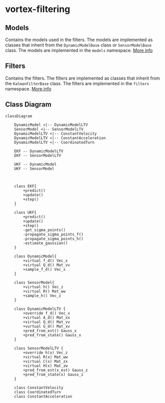 # vortex-filtering
## Models
Contains the models used in the filters. The models are implemented as classes that inherit from the `DynamicModelBase` class or `SensorModelBase` class. The models are implemented in the `models` namespace. [More info](include/vortex_filtering/models/README.md)

## Filters
Contains the filters. The filters are implemented as classes that inherit from the `KalmanFilterBase` class. The filters are implemented in the `filters` namespace. [More info](include/vortex_filtering/filters/README.md)

## Class Diagram

```mermaid
classDiagram

    DynamicModel <|-- DynamicModelLTV
    SensorModel <|-- SensorModelLTV
    DynamicModelLTV <|-- ConstantVelocity
    DynamicModelLTV <|-- ConstantAcceleration
    DynamicModelLTV <|-- CoordinatedTurn

    EKF -- DynamicModelLTV
    EKF -- SensorModelLTV

    UKF -- DynamicModel
    UKF -- SensorModel



    class EKF{
        +predict()
        +update()
        +step()
    }

    class UKF{
        +predict()
        +update()
        +step()
        -get_sigma_points()
        -propagate_sigma_points_f()
        -propagate_sigma_points_h()
        -estimate_gaussian()
    }

    class DynamicModel{
        +virtual f_d() Vec_x
        +virtual Q_d() Mat_vv
        +sample_f_d() Vec_x
    }

    class SensorModel{
        +virtual h() Vec_z
        +virtual R() Mat_ww
        +sample_h() Vec_z
    }

    class DynamicModelLTV {
        +override f_d() Vec_x
        +virtual A_d() Mat_xx
        +virtual Q_d() Mat_vv
        +vurtual G_d() Mat_xv
        +pred_from_est() Gauss_x
        +pred_from_state() Gauss_x
    }

    class SensorModelLTV {
        +override h(x) Vec_z
        +virtual R(x) Mat_ww
        +virtual C(x) Mat_zx
        +virtual H(x) Mat_zw
        +pred_from_est(x_est) Gauss_z
        +pred_from_state(x) Gauss_z
    }

    class ConstantVelocity
    class CoordinatedTurn
    class ConstantAcceleration

```
